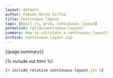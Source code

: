 ```yaml
---
layout: default
author: Fabian Morón Zirfas
title: Continuous layout
tags: [Basil.js, grid, continuous layout]
permalink: /grid/continuous-layout/
summary: How to calculate a continuous layout?
archive: continuous-layout.zip
---
```


{{page.summary}}


<!-- more -->

{% include out.html %}

```js
{% include_relative continuous-layout.jsx %}
```



